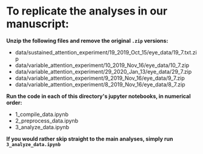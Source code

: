 # To replicate the analyses in our manuscript:  
<b>Unzip the following files and remove the original `.zip` versions:</b>
+ data/sustained_attention_experiment/19_2019_Oct_15/eye_data/19_7.txt.zip
+ data/variable_attention_experiment/10_2019_Nov_16/eye_data/10_7.zip
+ data/variable_attention_experiment/29_2020_Jan_13/eye_data/29_7.zip
+ data/variable_attention_experiment/9_2019_Nov_16/eye_data/9_7.zip
+ data/variable_attention_experiment/8_2019_Nov_16/eye_data/8_7.zip

<b>Run the code in each of this directory's jupyter notebooks, in numerical order:</b>

+ 1_compile_data.ipynb
+ 2_preprocess_data.ipynb
+ 3_analyze_data.ipynb

<b>If you would rather skip straight to the main analyses, simply run `3_analyze_data.ipynb` </b> 
